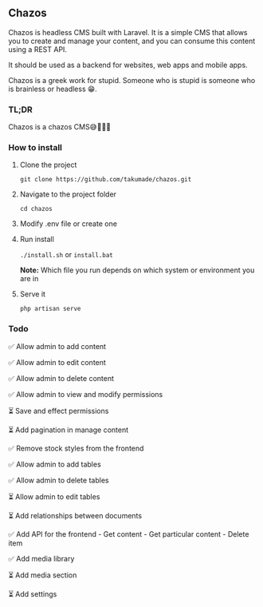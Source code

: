 ## Chazos

Chazos is headless CMS built with Laravel. It is a simple CMS that allows you to create and manage your content, and you can consume this content using a REST API.

It should be used as a backend for websites, web apps and mobile apps.

Chazos is a greek work for stupid. Someone who is stupid is someone who is brainless or headless 😁. 

### TL;DR
Chazos is a chazos CMS😅🤣🤣🤣

### How to install

1. Clone the project

    `git clone https://github.com/takumade/chazos.git`

2. Navigate to the project folder

    `cd chazos`

3. Modify .env file or create one
    

4.  Run install

    `./install.sh`  or `install.bat`

    **Note:** Which file you run depends on which system or  environment you are in

8. Serve it

    `php artisan serve`


### Todo

✅ Allow admin to add content

✅ Allow admin to edit content

✅ Allow admin to delete content

✅ Allow admin to view and modify permissions

⏳ Save and effect permissions

⏳ Add pagination in manage content

✅ Remove stock styles from the frontend

✅ Allow admin to add tables

✅ Allow admin to delete tables

⏳ Allow admin to edit tables

⏳ Add relationships between documents

✅ Add API for the frontend
    - Get content
    - Get particular content
    - Delete item

✅ Add media library

⏳ Add media section

⏳ Add settings


